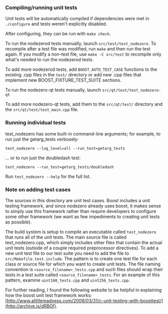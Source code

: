 ### Compiling/running unit tests

Unit tests will be automatically compiled if dependencies were met in `./configure`
and tests weren't explicitly disabled.

After configuring, they can be run with `make check`.

To run the nodezerod tests manually, launch `src/test/test_nodezero`. To recompile
after a test file was modified, run `make` and then run the test again. If you
modify a non-test file, use `make -C src/test` to recompile only what's needed
to run the nodezerod tests.

To add more nodezerod tests, add `BOOST_AUTO_TEST_CASE` functions to the existing
.cpp files in the `test/` directory or add new .cpp files that
implement new BOOST_FIXTURE_TEST_SUITE sections.

To run the nodezero-qt tests manually, launch `src/qt/test/test_nodezero-qt`

To add more nodezero-qt tests, add them to the `src/qt/test/` directory and
the `src/qt/test/test_main.cpp` file.

### Running individual tests

test_nodezero has some built-in command-line arguments; for
example, to run just the getarg_tests verbosely:

    test_nodezero --log_level=all --run_test=getarg_tests

... or to run just the doubledash test:

    test_nodezero --run_test=getarg_tests/doubledash

Run `test_nodezero --help` for the full list.

### Note on adding test cases

The sources in this directory are unit test cases.  Boost includes a
unit testing framework, and since nodezero already uses boost, it makes
sense to simply use this framework rather than require developers to
configure some other framework (we want as few impediments to creating
unit tests as possible).

The build system is setup to compile an executable called `test_nodezero`
that runs all of the unit tests.  The main source file is called
test_nodezero.cpp, which simply includes other files that contain the
actual unit tests (outside of a couple required preprocessor
directives). To add a new unit test file to our test suite you need
to add the file to `src/Makefile.test.include`. The pattern is to
create one test file for each class or source file for which you want
to create unit tests.  The file naming convention is
`<source_filename>_tests.cpp` and such files should wrap their tests
in a test suite called `<source_filename>_tests`.  For an example of
this pattern, examine `uint160_tests.cpp` and `uint256_tests.cpp`.

For further reading, I found the following website to be helpful in
explaining how the boost unit test framework works:
[http://www.alittlemadness.com/2009/03/31/c-unit-testing-with-boosttest/](http://archive.is/dRBGf).
